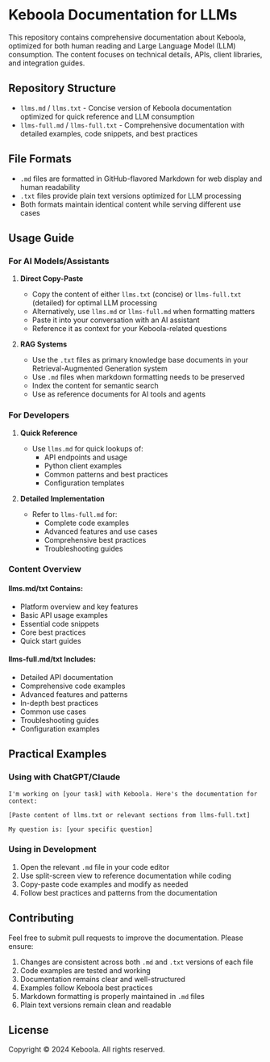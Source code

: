 # Keboola Documentation for LLMs

This repository contains comprehensive documentation about Keboola, optimized for both human reading and Large Language Model (LLM) consumption. The content focuses on technical details, APIs, client libraries, and integration guides.

## Repository Structure

- `llms.md` / `llms.txt` - Concise version of Keboola documentation optimized for quick reference and LLM consumption
- `llms-full.md` / `llms-full.txt` - Comprehensive documentation with detailed examples, code snippets, and best practices

## File Formats

- `.md` files are formatted in GitHub-flavored Markdown for web display and human readability
- `.txt` files provide plain text versions optimized for LLM processing
- Both formats maintain identical content while serving different use cases

## Usage Guide

### For AI Models/Assistants

1. **Direct Copy-Paste**
   - Copy the content of either `llms.txt` (concise) or `llms-full.txt` (detailed) for optimal LLM processing
   - Alternatively, use `llms.md` or `llms-full.md` when formatting matters
   - Paste it into your conversation with an AI assistant
   - Reference it as context for your Keboola-related questions

2. **RAG Systems**
   - Use the `.txt` files as primary knowledge base documents in your Retrieval-Augmented Generation system
   - Use `.md` files when markdown formatting needs to be preserved
   - Index the content for semantic search
   - Use as reference documents for AI tools and agents

### For Developers

1. **Quick Reference**
   - Use `llms.md` for quick lookups of:
     - API endpoints and usage
     - Python client examples
     - Common patterns and best practices
     - Configuration templates

2. **Detailed Implementation**
   - Refer to `llms-full.md` for:
     - Complete code examples
     - Advanced features and use cases
     - Comprehensive best practices
     - Troubleshooting guides

### Content Overview

#### llms.md/txt Contains:
- Platform overview and key features
- Basic API usage examples
- Essential code snippets
- Core best practices
- Quick start guides

#### llms-full.md/txt Includes:
- Detailed API documentation
- Comprehensive code examples
- Advanced features and patterns
- In-depth best practices
- Common use cases
- Troubleshooting guides
- Configuration examples

## Practical Examples

### Using with ChatGPT/Claude
```
I'm working on [your task] with Keboola. Here's the documentation for context:

[Paste content of llms.txt or relevant sections from llms-full.txt]

My question is: [your specific question]
```

### Using in Development
1. Open the relevant `.md` file in your code editor
2. Use split-screen view to reference documentation while coding
3. Copy-paste code examples and modify as needed
4. Follow best practices and patterns from the documentation

## Contributing

Feel free to submit pull requests to improve the documentation. Please ensure:
1. Changes are consistent across both `.md` and `.txt` versions of each file
2. Code examples are tested and working
3. Documentation remains clear and well-structured
4. Examples follow Keboola best practices
5. Markdown formatting is properly maintained in `.md` files
6. Plain text versions remain clean and readable

## License

Copyright © 2024 Keboola. All rights reserved.

